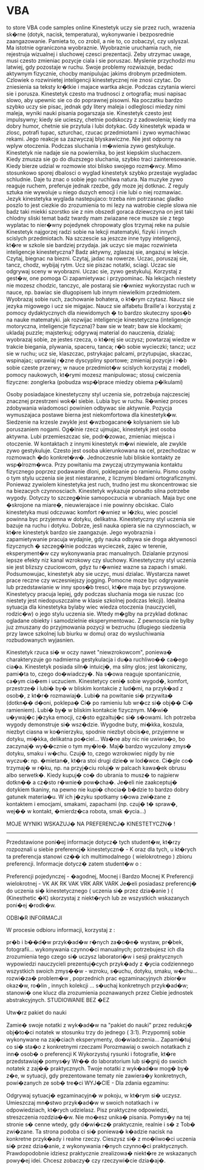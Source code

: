 # VBA
to store VBA code samples online
Kinestetyk uczy sie przez ruch, wrazenia sk�rne (dotyk, nacisk, temperatura), wykonywanie i bezposrednie zaangazowanie. Pamieta to, co zrobil, a nie to, co zobaczyl, czy uslyszal. Ma istotnie ograniczona wyobraznie. Wyobraznie uruchamia ruch, nie rejestruja wizualnej i sluchowej czesci prezentacji. Zeby utrzymac uwage, musi czesto zmieniac pozycje ciala i sie poruszac. Myslenie przychodzi mu latwiej, gdy pozostaje w ruchu. Swoje problemy rozwiazuje, bedac aktywnym fizycznie, chocby manipulujac jakims drobnym przedmiotem.
Czlowiek o rozwinietej inteligencji kinestetycznej nie znosi czytac. Do zniesienia sa teksty kr�tkie i majace wartka akcje. Podczas czytania wierci sie i porusza. Kinestetyk czesto ma trudnosci z ortografia; musi napisac slowo, aby upewnic sie co do poprawnej pisowni. Na poczatku bardzo szybko uczy sie pisac, jednak gdy litery maleja i odleglosci miedzy nimi maleja, wyniki nauki pisania pogarszaja sie.
Kinestetyk czesto jest impulsywny; kiedy sie ucieszy, chetnie podskoczy z zadowolenia; kiedy ma dobry humor, chetnie sie przytula i lubi dotykac. Gdy kinestetyk wpada w zlosc, potrafi tupac, szturchac, rzucac przedmiotami i zywo wymachiwac rekami. Jego reakcje sa zazwyczaj blyskawiczne. Nie jest odporny na wplyw otoczenia.
Podczas sluchania i m�wienia zywo gestykuluje. Kinestetyk nie nadaje sie na powiernika, bo jest kiepskim sluchaczem. Kiedy zmusza sie go do dluzszego sluchania, szybko traci zainteresowanie. Kiedy bierze udzial w rozmowie stoi blisko swojego rozm�wcy.
Mimo stosunkowo sporej dbalosci o wyglad kinestetyk szybko przestaje wygladac schludnie. Daje tu znac o sobie jego ruchliwa natura.
Na muzyke zywo reaguje ruchem, preferuje jednak rzezbe, gdy moze jej dotknac. Z reguly sztuka nie wywoluje u niego duzych emocji i nie lubi o niej rozmawiac.
Jezyk kinestetyka wyglada nastepujaco:
trzeba nim potrzasnac
gladko poszlo
to jest ciezkie do zrozumienia
to mi lezy na watrobie
cieple slowa
nie badz taki miekki
szorstko sie z nim obszedl
goraca dziewczyna
on jest taki chlodny
sliski temat
badz twardy
mam zwiazane rece
musze sie z tego wyplatac
to nier�wny pojedynek
chropowaty glos
trzymaj reke na pulsie
Kinestetyk najgorzej radzi sobie na lekcji matematyki, fizyki i innych scislych przedmiotach. Na szczescie sa jeszcze inne typy inteligencji, kt�re w szkole sie bardziej przydaja.
jak uczyc sie majac rozwinieta inteligencje kinestetyczna?
Badz aktywny, zglaszaj sie, angazuj w lekcje.
Czytaj, biegnac na biezni.
Czytaj, jadac na rowerze.
Uczac, poruszaj sie, tancz, chodz, wybijaj rytm.
Ucz sie piszac notatki, sciagi.
Uczac sie odgrywaj sceny w wyobrazni.
Uczac sie, zywo gestykuluj. Korzystaj z gest�w, one pomoga Ci zapamietywac i przypominac.
Na lekcjach niestety nie mozesz chodzic, tanczyc, ale postaraj sie r�wniez wykorzystac ruch w nauce, np. bawiac sie dlugopisem lub innym niewielkim przedmiotem.
Wyobrazaj sobie ruch, zachowanie bohatera, o kt�rym czytasz.
Naucz sie jezyka migowego i ucz sie migajac.
Naucz sie alfabetu Braille'a i korzystaj z pomocy dydaktycznych dla niewidomych � to bardzo skuteczny spos�b na nauke matematyki.
jak rozwijac inteligencje kinestetyczna (inteligencje motoryczna, inteligencje fizyczna)?
baw sie w teatr;
baw sie klockami;
ukladaj puzzle;
majsterkuj;
odgrywaj material do nauczenia, dzialaj;
wyobrazaj sobie, ze jestes rzecza, o kt�rej sie uczysz;
powtarzaj wiedze w trakcie biegania, plywania, spaceru, tanca;
r�b sobie wycieczki;
tancz;
ucz sie w ruchu;
ucz sie, klaszczac, pstrykajac palcami, przytupujac, skaczac, wspinajac;
uprawiaj r�zne dyscypliny sportowe;
zmieniaj pozycje i r�b sobie czeste przerwy;
w nauce przedmiot�w scislych korzystaj z modeli, pomocy naukowych, kt�rymi mozesz manipulowac;
stosuj cwiczenia fizyczne:
zonglerka (pobudza wsp�lprace miedzy obiema p�lkulami)


Osoby posiadajace kinestetyczny styl uczenia sie, potrzebuja najczesciej znacznej przestrzeni wok�l siebie. Lubia byc w ruchu. R�wniez proces zdobywania wiadomosci powinien odbywac sie aktywnie.
Pozycja wymuszajaca postawe bierna jest niekomfortowa dla kinestetyk�w. Siedzenie na krzesle zwykle jest �wzbogacane� kolysaniem sie lub poruszaniem nogami. Og�lnie rzecz ujmujac, kinestetyk jest osoba aktywna. Lubi przemieszczac sie, podr�zowac, zmieniac miejsca i otoczenie.
W kontaktach z innymi kinestetyk m�wi niewiele, ale zwykle zywo gestykuluje. Czesto jest osoba ukierunkowana na cel, przechodzac w rozmowach �do konkret�w�. Jednoczesnie lubi bliskie kontakty ze wsp�lrozm�wca. Przy powitaniu ma zwyczaj utrzymywania kontaktu fizycznego poprzez podawanie dloni, poklepanie po ramieniu.
Pismo osoby o tym stylu uczenia sie jest niestaranne, z licznymi bledami ortograficznymi. Poniewaz zywiolem kinestetyka jest ruch, trudno jest mu skoncentrowac sie na biezacych czynnosciach.
Kinestetyk wykazuje ponadto silna potrzebe wygody. Dotyczy to szczeg�lnie samopoczucia w ubraniach. Maja byc one �skrojone na miare�, nieuwierajace i nie powinny obciskac. Cialo kinestetyka musi odczuwac komfort r�wniez w l�zku, wiec posciel powinna byc przyjemna w dotyku, delikatna.
Kinestetyczny styl uczenia sie bazuje na ruchu i dotyku. Dobrze, jesli nauka opiera sie na czynnosciach, w kt�re kinestetyk bardzo sie zaangazuje. Jego wyobraznia i zapamietywanie pracuja wydajnie, gdy nauka odbywa sie droga aktywnosci fizycznych � szczeg�lnie podczas wycieczek, zajec w terenie, eksperyment�w czy wykonywania prac manualnych. Dzialanie przynosi lepsze efekty niz kanal wzrokowy czy sluchowy. Kinestetyczny styl uczenia sie jest blizszy czuciowcom, gdyz tu r�wniez wazne sa zapach i smaki.
Podsumowujac, kinestetyk aby sie uczyc, musi dzialac. Wystarcza nawet prace reczne czy wczesniejszy jogging. Pomocne moze byc odgrywanie lub przedstawianie w inny spos�b tresci, kt�re maja byc przyswojone. Kinestetycy pracuja lepiej, gdy podczas sluchania moga sie ruszac (co niestety jest niedopuszczalne w klasie szkolnej podczas lekcji). Idealna sytuacja dla kinestetyka bylaby wiec wiedza otoczenia (nauczycieli, rodzic�w) o jego stylu uczenia sie. Wtedy m�glby na przyklad dotknac ogladane obiekty i samodzielnie eksperymentowac. Z pewnoscia nie bylby juz zmuszany do przyjmowania pozycji w bezruchu (dlugiego siedzenia przy lawce szkolnej lub biurku w domu) oraz do wysluchiwania rozbudowanych wyjasnien.



Kinestetyk rzuca si� w oczy nawet "niewzrokowcom", poniewa� charakteryzuje go nadmierna gestykulacja i 
du�a ruchliwo�� ca�ego cia�a. Kinestetyk posiada siln� intuicj�, ma silny glos; jest lakoniczny, pami�ta
 to, czego do�wiadczy�. Na s�owa reaguje spontanicznie, ca�ym cia�em i uczuciem. Kinestetycy ceni� sobie
 wygod�, komfort, przestrze� i lubi� by� w bliskim kontakcie z lud�mi, na przyk�ad z osob�, z kt�r� 
rozmawiaj�. Lubi� na powitanie si� przywita� (dotkn�� d�oni, poklepa� Ci� po ramieniu lub wr�cz si� 
obj�� Ci� ramieniem). Lubi� by� w bliskim kontakcie fizycznym. M�wi� u�ywaj�c j�zyka emocji, cz�sto 
egzaltuj�c si� s�owami. Ich potrzeba wygody demonstruje si� wsz�dzie. Wygodne buty, mi�kka, koszula, 
niezbyt ciasna w ko�nierzyku, spodnie niezbyt obcis�e, przyjemne w dotyku, mi�kka, delikatna po�ciel...
 Wa�ne aby nic nie uwiera�o, bo zaczynaj� wy��cznie o tym my�le�. Maj� bardzo wyczulony zmys� dotyku,
 smaku i w�chu. Czuj� to, czego wzrokowiec nigdy by nie wyczu�: np. �mietan�, kt�ra stoi drugi dzie� w 
lod�wce. Ci�gle co� trzymaj� w r�ku, np. na przyj�ciu roluj� w palcach kawa�ek obrusu albo serwetk�. 
Kiedy kupuj� co� do ubrania to musz� to najpierw dotkn�� a cz�sto r�wnie� pow�cha�. Je�eli nie 
zaakceptuj� dotykiem tkaniny, na pewno nie kupi� chocia� b�dzie to bardzo dobry gatunek materia�u. 
W ich j�zyku spotkamy s�owa zwi�zane z kontaktem i emocjami, smakami, zapachami (np. czuj� t� spraw�,
 wej�� w kontakt, �mierdz�ca robota, smak �ycia...)


MOJE WYNIKI WSKAZUJ� NA PREFERENCJ� KINESTETYCZN� !


--------------------------------------------------------------------------------

Przedstawione poni�ej informacje dotycz� tych student�w, kt�rzy rozpoznali u siebie preferencj� kinestetyczn� - K oraz dla tych, u kt�rych ta preferencja stanowi cz�� ich multimodalnego ( wielokrotnego ) zbioru preferencji. Informacje dotycz� zatem student�w o :

Preferencji pojedynczej - �agodnej, Mocnej i Bardzo Mocnej K 
Preferencji wielokrotnej - VK AK RK VAK VRK ARK VARK 
Je�eli posiadasz preferencj� do uczenia si� kinestetycznego ( uczenia si� przez dzia�anie ) ( (Kinesthetic �K) skorzystaj z niekt�rych lub ze wszystkich wskazanych poni�ej �rodk�w.

ODBI�R INFORMACJI 

W procesie odbioru informacji, korzystaj z :

pr�b i b��d�w 
przyk�ad�w r�nych za�o�e� 
wystaw, pr�bek, fotografii... 
wykonywania czynno�ci manualnych; potrzebujesz ich dla zrozumienia tego czego si� uczysz 
laboratori�w i sesji praktycznych 
wypowiedzi nauczycieli prezentuj�cych przyk�ady z �ycia codziennego 
wszystkich swoich zmys��w - wzroku, s�uchu, dotyku, smaku, w�chu... 
rozwi�za� problem�w , poprzednich prac egzaminacyjnych 
zbior�w okaz�w, ro�lin , innych kolekcji ... s�uchaj konkretnych przyk�ad�w; stanowi� one klucz dla zrozumienia poznawanych przez Ciebie jednostek abstrakcyjnych. 
STUDIOWANIE BEZ �EZ 

Utw�rz pakiet do nauki

Zamie� swoje notatki z wyk�ad�w na "pakiet do nauki" przez redukcj� obj�to�ci notatek w stosunku trzy do jednego ( 3:1). 
Przypomnij sobie wykonywane na zaj�ciach eksperymenty, do�wiadczenia... 
Zapami�tuj co si� sta�o z konkretnymi rzeczami 
Porozmawiaj o swoich notatkach z inn� osob� o preferencji K 
Wykorzystuj rysunki i fotografie, kt�re przedstawiaj� pomys�y 
Wr�� do laboratorium lub si�gnij do swoich notatek z zaj�� praktycznych.
Twoje notatki z wyk�ad�w mog� by� z�e, w sytuacji, gdy prezentowane tematy nie zawiera�y konkretnych, powi�zanych ze sob� tre�ci 
WYJ�CIE - Dla zdania egzaminu:

Odgrywaj sytuacj� egzaminacyjn� w pokoju, w kt�rym si� uczysz. 
Umieszczaj mn�stwo przyk�ad�w w swoich notatkach i w odpowiedziach, kt�rych udzielasz. 
Pisz praktyczne odpowiedzi, streszczenia rozdzia��w. Nie mo�esz unika� pisania. 
Pomys�y na tej stronie s� cenne wtedy, gdy d�wi�cz� praktycznie, realnie i s� z Tob� zwi�zane. Ta strona podoba ci si� poniewa� k�adzie nacisk na konkretne przyk�ady i realne rzeczy. Cieszysz si� z mo�liwo�ci uczenia si� przez dzia�anie, z wykonywania r�nych czynno�ci praktycznych. Prawdopodobnie idziesz praktycznie zrealizowa� niekt�re ze wskazanych powy�ej idei. Chcesz zobaczy� czy rzeczywi�cie dzia�aj�.  

 
